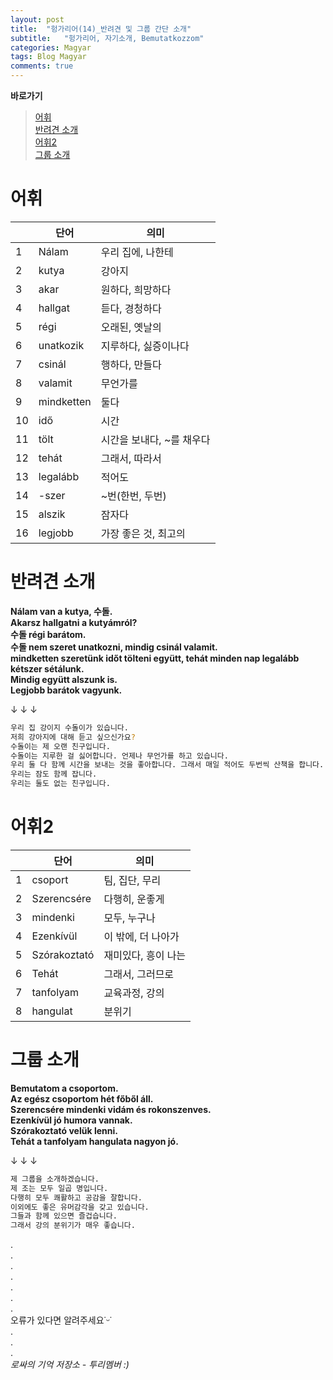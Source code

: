 ```yaml
---
layout: post
title:  "헝가리어(14)_반려견 및 그룹 간단 소개"
subtitle:   "헝가리어, 자기소개, Bemutatkozzom"
categories: Magyar
tags: Blog Magyar   
comments: true
---
```


**바로가기**                     
>[어휘](#어휘)      
>[반려견 소개](#반려견_소개)      
>[어휘2](#어휘2)      
>[그룹 소개](#그룹_소개)       


# 어휘          

|  | **단어** | **의미** |         
| ------ | ------ | ------ |     
|1|Nálam|우리 집에, 나한테|       
|2|kutya|강아지|          
|3|akar|원하다, 희망하다|          
|4|hallgat|듣다, 경청하다|        
|5|régi|오래된, 옛날의|        
|6|unatkozik|지루하다, 싫증이나다|        
|7|csinál|행하다, 만들다|      
|8|valamit|무언가를|    
|9|mindketten|둘다|    
|10|idő|시간|        
|11|tölt|시간을 보내다, ~를 채우다|      
|12|tehát|그래서, 따라서|     
|13|legalább|적어도|          
|14|-szer|~번(한번, 두번)|         
|15|alszik|잠자다|       
|16|legjobb|가장 좋은 것, 최고의|     
     
    

# 반려견 소개       

 
**Nálam van a kutya, 수돌.**         
**Akarsz hallgatni a kutyámról?**         
**수돌 régi barátom.**         
**수돌 nem szeret unatkozni, mindig csinál valamit.**          
**mindketten szeretünk időt tölteni együtt, tehát minden nap legalább kétszer sétálunk.**        
**Mindig együtt alszunk is.**         
**Legjobb barátok vagyunk.**      

↓ ↓ ↓        


~~~sh
우리 집 강이지 수돌이가 있습니다.        
저희 강아지에 대해 듣고 싶으신가요?     
수돌이는 제 오랜 친구입니다.      
수돌이는 지루한 걸 싫어합니다. 언제나 무언가를 하고 있습니다.      
우리 둘 다 함께 시간을 보내는 것을 좋아합니다. 그래서 매일 적어도 두번씩 산책을 합니다.    
우리는 잠도 함께 잡니다.          
우리는 둘도 없는 친구입니다.           
~~~


# 어휘2           

|  | **단어** | **의미** |         
| ------ | ------ | ------ |     
|1|csoport|팀, 집단, 무리|       
|2|Szerencsére|다행히, 운좋게|          
|3|mindenki|모두, 누구나|          
|4|Ezenkívül|이 밖에, 더 나아가|        
|5|Szórakoztató|재미있다, 흥이 나는|        
|6|Tehát|그래서, 그러므로|        
|7|tanfolyam|교육과정, 강의|      
|8|hangulat|분위기|    



# 그룹 소개

**Bemutatom a csoportom.**       
**Az egész csoportom hét főből áll.**     
**Szerencsére mindenki vidám és rokonszenves.**       
**Ezenkívül jó humora vannak.**        
**Szórakoztató velük lenni.**      
**Tehát a tanfolyam hangulata nagyon jó.**       
  

↓ ↓ ↓        


~~~sh
제 그룹을 소개하겠습니다.         
제 조는 모두 일곱 명입니다.        
다행히 모두 쾌활하고 공감을 잘합니다.        
이외에도 좋은 유머감각을 갖고 있습니다.         
그들과 함께 있으면 즐겁습니다.         
그래서 강의 분위기가 매우 좋습니다.       
~~~
.         
.         
.         
.         
.         
.       
.        
오류가 있다면 알려주세요˙ᵕ˙       
.       
.       
.       
_로싸의 기억 저장소 - 투리멤버 :)_
